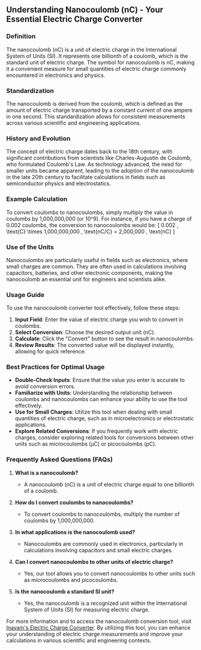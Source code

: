 ## Understanding Nanocoulomb (nC) - Your Essential Electric Charge Converter

### Definition
The nanocoulomb (nC) is a unit of electric charge in the International System of Units (SI). It represents one billionth of a coulomb, which is the standard unit of electric charge. The symbol for nanocoulomb is nC, making it a convenient measure for small quantities of electric charge commonly encountered in electronics and physics.

### Standardization
The nanocoulomb is derived from the coulomb, which is defined as the amount of electric charge transported by a constant current of one ampere in one second. This standardization allows for consistent measurements across various scientific and engineering applications.

### History and Evolution
The concept of electric charge dates back to the 18th century, with significant contributions from scientists like Charles-Augustin de Coulomb, who formulated Coulomb's Law. As technology advanced, the need for smaller units became apparent, leading to the adoption of the nanocoulomb in the late 20th century to facilitate calculations in fields such as semiconductor physics and electrostatics.

### Example Calculation
To convert coulombs to nanocoulombs, simply multiply the value in coulombs by 1,000,000,000 (or 10^9). For instance, if you have a charge of 0.002 coulombs, the conversion to nanocoulombs would be:
\[ 
0.002 \, \text{C} \times 1,000,000,000 \, \text{nC/C} = 2,000,000 \, \text{nC} 
\]

### Use of the Units
Nanocoulombs are particularly useful in fields such as electronics, where small charges are common. They are often used in calculations involving capacitors, batteries, and other electronic components, making the nanocoulomb an essential unit for engineers and scientists alike.

### Usage Guide
To use the nanocoulomb converter tool effectively, follow these steps:
1. **Input Field**: Enter the value of electric charge you wish to convert in coulombs.
2. **Select Conversion**: Choose the desired output unit (nC).
3. **Calculate**: Click the "Convert" button to see the result in nanocoulombs.
4. **Review Results**: The converted value will be displayed instantly, allowing for quick reference.

### Best Practices for Optimal Usage
- **Double-Check Inputs**: Ensure that the value you enter is accurate to avoid conversion errors.
- **Familiarize with Units**: Understanding the relationship between coulombs and nanocoulombs can enhance your ability to use the tool effectively.
- **Use for Small Charges**: Utilize this tool when dealing with small quantities of electric charge, such as in microelectronics or electrostatic applications.
- **Explore Related Conversions**: If you frequently work with electric charges, consider exploring related tools for conversions between other units such as microcoulombs (µC) or picocoulombs (pC).

### Frequently Asked Questions (FAQs)

1. **What is a nanocoulomb?**
   - A nanocoulomb (nC) is a unit of electric charge equal to one billionth of a coulomb.

2. **How do I convert coulombs to nanocoulombs?**
   - To convert coulombs to nanocoulombs, multiply the number of coulombs by 1,000,000,000.

3. **In what applications is the nanocoulomb used?**
   - Nanocoulombs are commonly used in electronics, particularly in calculations involving capacitors and small electric charges.

4. **Can I convert nanocoulombs to other units of electric charge?**
   - Yes, our tool allows you to convert nanocoulombs to other units such as microcoulombs and picocoulombs.

5. **Is the nanocoulomb a standard SI unit?**
   - Yes, the nanocoulomb is a recognized unit within the International System of Units (SI) for measuring electric charge.

For more information and to access the nanocoulomb conversion tool, visit [Inayam's Electric Charge Converter](https://www.inayam.co/unit-converter/electric_charge). By utilizing this tool, you can enhance your understanding of electric charge measurements and improve your calculations in various scientific and engineering contexts.